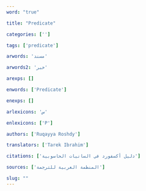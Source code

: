 ```yaml
---
word: "true"

title: "Predicate"

categories: ['']

tags: ['predicate']

arwords: 'مسند'

arwords2: 'خبر'

arexps: []

enwords: ['Predicate']

enexps: []

arlexicons: 'س'

enlexicons: ['P']

authors: ['Ruqayya Roshdy']

translators: ['Tarek Ibrahim']

citations: ['دليل أكسفورد في السانيات الحاسوبية']

sources: ['المنظمة العربية للترجمة']

slug: ""
---
```

